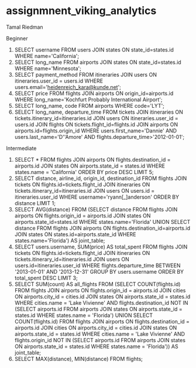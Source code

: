 # assignmnent_viking_analytics

Tamal Riedman

Beginner
1.  SELECT username FROM users JOIN states ON state_id=states.id WHERE name='California';
2.  SELECT long_name FROM airports JOIN states ON state_id=states.id WHERE name='Minnesota';
3.  SELECT payment_method
    FROM itineraries JOIN users ON itineraries.user_id = users.id
    WHERE users.email='heidenreich_kara@kunde.net';
4.  SELECT price
    FROM flights JOIN airports ON origin_id=airports.id
    WHERE long_name='Kochfurt Probably International Airport';
5.  SELECT long_name, code
    FROM airports
    WHERE code='LYT';
6.  SELECT long_name, departure_time
    FROM tickets JOIN itineraries ON tickets.itinerary_id=itineraries.id
    JOIN users ON itineraries.user_id = users.id
    JOIN flights ON tickets.flight_id=flights.id
    JOIN airports ON airports.id=flights.origin_id
    WHERE users.first_name='Dannie' AND users.last_name='D''Amore' AND flights.departure_time>'2012-01-01';

Intermediate
1.  SELECT *
    FROM flights JOIN airports ON flights.destination_id = airports.id
    JOIN states ON airports.state_id = states.id
    WHERE states.name = 'California'
    ORDER BY price DESC
    LIMIT 5;
2.  SELECT distance, airline_id, origin_id, destination_id
    FROM flights JOIN tickets ON flights.id=tickets.flight_id
    JOIN itineraries ON tickets.itinerary_id=itineraries.id
    JOIN users ON users.id = itineraries.user_id
    WHERE username='ryann[_]anderson'
    ORDER BY distance
    LIMIT 1;
3.  SELECT AVG(distance)
    FROM
      (SELECT distance
      FROM flights JOIN airports ON flights.origin_id = airports.id
      JOIN states ON airports.state_id=states.id
      WHERE states.name='Florida'
      UNION
      SELECT distance
      FROM flights JOIN airports ON flights.destination_id=airports.id
      JOIN states ON states.id=airports.state_id
      WHERE states.name='Florida') AS joint_table;
4.  SELECT users.username, SUM(price) AS total_spent
    FROM flights JOIN tickets ON flights.id=tickets.flight_id
    JOIN itineraries ON tickets.itinerary_id=itineraries.id
    JOIN users ON users.id=itineraries.user_id
    WHERE flights.departure_time BETWEEN '2013-01-01' AND '2013-12-31'
    GROUP BY users.username
    ORDER BY total_spent DESC
    LIMIT 3;
5.  SELECT SUM(count) AS all_flights
    FROM
      (SELECT COUNT(flights.id)
      FROM flights JOIN airports ON flights.origin_id = airports.id
      JOIN cities ON airports.city_id = cities.id
      JOIN states ON airports.state_id = states.id
      WHERE cities.name = 'Lake Vivienne'
      AND flights.destination_id NOT IN
        (SELECT airports.id
        FROM airports JOIN states ON airports.state_id = states.id
        WHERE states.name = 'Florida')
      UNION
      SELECT COUNT(flights.id)
      FROM flights JOIN airports ON flights.destination_id = airports.id
      JOIN cities ON airports.city_id = cities.id
      JOIN states ON airports.state_id = states.id
      WHERE cities.name = 'Lake Vivienne'
      AND flights.origin_id NOT IN
        (SELECT airports.id
        FROM airports JOIN states ON airports.state_id = states.id
        WHERE states.name = 'Florida')) AS joint_table;
6.  SELECT MAX(distance), MIN(distance)
    FROM flights;
